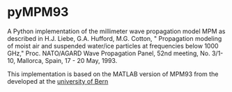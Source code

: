 pyMPM93
=======

A Python implementation of the millimeter wave propagation model MPM as described in H.J. Liebe, G.A. Hufford, M.G. Cotton, " Propagation modeling of moist air and suspended water/ice particles at frequencies below 1000 GHz," Proc. NATO/AGARD Wave Propagation Panel, 52nd meeting, No. 3/1-10, Mallorca, Spain, 17 - 20 May, 1993.

This implementation is based on the MATLAB version of MPM93 from the developed at the [university of Bern](http://www.iapmw.unibe.ch/teaching/vorlesungen/mikrowellenphysik/software)
